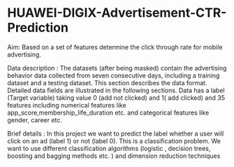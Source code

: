 # HUAWEI-DIGIX-Advertisement-CTR-Prediction

Aim: Based on a set of features determine the click through rate for mobile
advertising.

Data description :
The datasets (after being masked) contain the advertising behavior data
collected from seven consecutive days, including a training dataset and a
testing dataset. This section describes the data format. Detailed data fields
are illustrated in the following sections.
Data has a label (Target variable) taking value 0 (add not clicked) and 1(
add clicked) and 35 features including numerical features like
app_score,membership_life_duration etc. and categorical features like
gender, career etc.

Brief details :
In this project we want to predict the label whether a user will click on an ad
(label 1) or not (label 0). This is a classification problem.
We want to use different classification algorithms (logistic , decision trees,
boosting and bagging methods etc. ) and dimension reduction techniques
